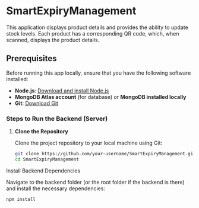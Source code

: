 # SmartExpiryManagement


This application displays product details and provides the ability to update stock levels. Each product has a corresponding QR code, which, when scanned, displays the product details.

## Prerequisites

Before running this app locally, ensure that you have the following software installed:

- **Node.js**: [Download and install Node.js](https://nodejs.org/)
- **MongoDB Atlas account** (for database) or **MongoDB installed locally**
- **Git**: [Download Git](https://git-scm.com/)

### Steps to Run the Backend (Server)

1. **Clone the Repository**

   Clone the project repository to your local machine using Git:

   ```bash
   git clone https://github.com/your-username/SmartExpiryManagement.git
   cd SmartExpiryManagement

Install Backend Dependencies

Navigate to the backend folder (or the root folder if the backend is there) and install the necessary dependencies:
   ```bash
   npm install





